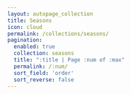 ```yaml
---
layout: autopage_collection
title: Seasons
icon: cloud
permalink: /collections/seasons/
pagination: 
  enabled: true
  collection: seasons
  title: ":title | Page :num of :max"
  permalink: /:num/
  sort_field: 'order'
  sort_reverse: false
---
```

